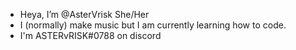 - Heya, I’m @AsterVrisk She/Her
- I (normally) make music but I am currently learning how to code.
- I'm ASTERvRISK#0788 on discord
